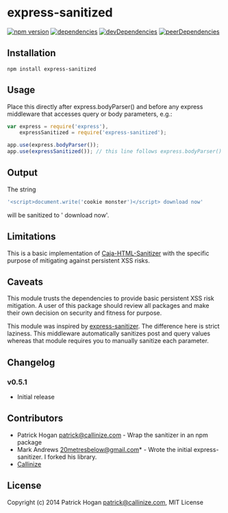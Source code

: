 # express-sanitized
[![npm version](https://badge.fury.io/js/express-sanitized.svg)](https://badge.fury.io/js/express-sanitized)
[![dependencies](https://david-dm.org/askhogan/express-sanitized.svg)](https://david-dm.org/askhogan/express-sanitized)
[![devDependencies](https://david-dm.org/askhogan/express-sanitized/dev-status.svg)](https://david-dm.org/askhogan/express-sanitized?type=dev)
[![peerDependencies](https://david-dm.org/askhogan/express-sanitized/peer-status.svg)](https://david-dm.org/askhogan/express-sanitized?type=peer)


## Installation

```
npm install express-sanitized
```

## Usage

Place this directly after express.bodyParser() and before any express middleware that accesses query or body parameters, e.g.:


```javascript
var express = require('express'),
    expressSanitized = require('express-sanitized');

app.use(express.bodyParser());
app.use(expressSanitized()); // this line follows express.bodyParser()

```


## Output

The string 
```javascript
'<script>document.write('cookie monster')</script> download now'
```
will be sanitized to ' download now'.

## Limitations

This is a basic implementation of [Caja-HTML-Sanitizer](https://github.com/theSmaw/Caja-HTML-Sanitizer) with the specific purpose of mitigating against persistent XSS risks. 

## Caveats

This module trusts the dependencies to provide basic persistent XSS risk mitigation. A user of this package should review all packages and make their own decision on security and fitness for purpose. 

This module was inspired by [express-sanitizer](https://www.npmjs.org/package/express-sanitizer).
  The difference here is strict laziness.  This middleware automatically
  sanitizes post and query values whereas that module requires you to manually sanitize each
  parameter.

## Changelog

### v0.5.1
- Initial release

## Contributors

- Patrick Hogan <patrick@callinize.com> - Wrap the sanitizer in an npm package
- Mark Andrews <20metresbelow@gmail.com>* - Wrote the initial express-sanitizer.  I forked his library.
- [Callinize](http://www.callinize.com)

## License

Copyright (c) 2014 Patrick Hogan <patrick@callinize.com>, MIT License

